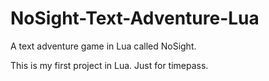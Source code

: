 # NoSight-Text-Adventure-Lua
A text adventure game in Lua called NoSight.

This is my first project in Lua.
Just for timepass.

